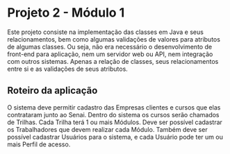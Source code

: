 # Projeto 2 - Módulo 1

Este projeto consiste na implementação das classes em Java e seus relacionamentos, bem como algumas validações de valores para atributos de algumas classes.
Ou seja, não era necessário o desenvolvimento de front-end para aplicação, nem um servidor web ou API, nem integração com outros sistemas. Apenas a relação de classes, seus relacionamentos entre si e as validações de seus atributos.

## Roteiro da aplicação

O sistema deve permitir cadastro das Empresas clientes e cursos que elas contrataram junto ao Senai. Dentro do sistema os cursos serão chamados de Trilhas. Cada Trilha terá 1 ou mais Módulos.
Deve ser possível cadastrar os Trabalhadores que devem realizar cada Módulo. 
Também deve ser possível cadastrar Usuários para o sistema, e cada Usuário pode ter um ou mais Perfil de acesso.

